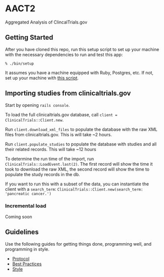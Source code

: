 # AACT2
Aggregated Analysis of ClincalTrials.gov

## Getting Started

After you have cloned this repo, run this setup script to set up your machine
with the necessary dependencies to run and test this app:

    % ./bin/setup

It assumes you have a machine equipped with Ruby, Postgres, etc. If not, set up
your machine with [this script].

[this script]: https://github.com/thoughtbot/laptop

## Importing studies from clinicaltrials.gov

Start by opening `rails console`.

To load the full clinicaltrials.gov database, call `client = ClinicalTrials::Client.new`.

Run `client.download_xml_files` to populate the database with the raw XML files from clinicaltrials.gov. This is will take ~2 hours.

Run `client.populate_studies` to populate the database with studies and all their related records. This will take ~12 hours

To determine the run time of the import, run `ClinicalTrials::LoadEvent.last(2)`. The first record will show the time it took to download the raw XML, the second record will show the time to populate the study records in the db.

If you want to run this with a subset of the data, you can instantiate the client with a `search_term`: `ClinicalTrials::Client.new(search_term: 'pancreatic cancer.')`

### Incremental load
Coming soon

## Guidelines

Use the following guides for getting things done, programming well, and
programming in style.

* [Protocol](http://github.com/thoughtbot/guides/blob/master/protocol)
* [Best Practices](http://github.com/thoughtbot/guides/blob/master/best-practices)
* [Style](http://github.com/thoughtbot/guides/blob/master/style)
